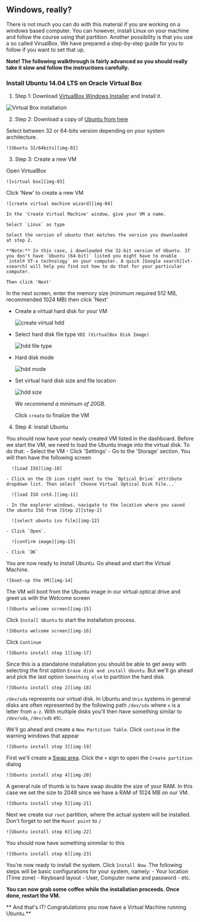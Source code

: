## Windows, really?
There is not much you can do with this material if you are working on a windows based computer. You can however, install Linux on your machine and follow the course using that partition. Another possibility is that you use a so called VirualBox. We have prepared a step-by-step guide for you to follow if you want to set that up.

**Note! The following walkthrough is fairly advanced so you should really take it slow and follow the instructions carefully.**
### Install Ubuntu 14.04 LTS on Oracle Virtual Box

1. Step 1: Download [VirtualBox Windows Installer][vbox-win-install] and Install it.

  ![Virtual Box installation][img-01]

2. Step 2: Download a copy of [Ubuntu from here][ubuntu-download]

  Select between 32 or 64-bits version depending on your system architecture.

    ![Ubuntu 32/64bits][img-02]

3. Step 3: Create a new VM

  Open VirtualBox

    ![virtual box][img-03]

  Click 'New' to create a new VM

    ![create virtual machine wizard][img-04]

    In the 'Create Virtual Machine' window, give your VM a name.

    Select `Linux` as type

    Select the version of ubuntu that matches the version you downloaded at step 2.

    **Note:** In this case, i downloaded the 32-bit version of Ubuntu. If you don't have `Ubuntu (64-bit)` listed you might have to enable `intel® VT-x technology` on your computer. A quick [Google search][vt-xsearch] will help you find out how to do that for your particular computer.

    Then click 'Next'

  In the next screen, enter the memory size (minimum required 512 MB, recommended 1024 MB) then click 'Next'
  - Create a virtual hard disk for your VM

    ![create virtual hdd][img-06]

  - Select hard disk file type `VDI (VirtualBox Disk Image)`

    ![hdd file type][img-07]

  - Hard disk mode

    ![hdd mode][img-08]

  - Set virtual hard disk size and file location

    ![hdd size][img-09]

    *We recommend a minimum of 20GB.*

    Click `create` to finalize the VM

4. Step 4: Install Ubuntu

  You should now have your newly created VM listed in the dashboard. Before we start the VM, we need to load the Ubuntu image into the virtual disk. To do that:
    - Select the VM
    - Click 'Settings'
    - Go to the 'Storage' section. You will then have the following screen

      ![Load ISO][img-10]

    - Click on the CD icon right next to the `Optical Drive` attribute dropdown list. Then select `Choose Virtual Optical Disk File...`

      ![load ISO cntd.][img-11]

    - In the explorer windows, navigate to the location where you saved the ubuntu ISO from [Step 2][step-2]

      ![select ubuntu iso file][img-12]

    - Click `Open`.

      ![confirm image][img-13]

    - Click `OK`

  You are now ready to Install Ubuntu. Go ahead and start the Virtual Machine.

    ![boot-up the VM][img-14]

  The VM will boot from the Ubuntu image in our virtual optical drive and greet us with the Welcome screen

    ![Ubuntu welcome screen][img-15]

  Click `Install Ubuntu` to start the installation process.

    ![Ubuntu welcome screen][img-16]

  Click `Continue`

    ![Ubuntu install step 1][img-17]

  Since this is a standalone installation you should be able to get away with selecting the first option `Erase disk and install Ubuntu`. But we'll go ahead and pick the last option `Something else` to partition the hard disk.

    ![Ubuntu install step 2][img-18]

  `/dev/sda` represents our virtual disk. In Ubuntu and `Unix` systems in general disks are often represented by the following path `/dev/sdx` where `x` is a letter from `a-z`. With multiple disks you'll then have something similar to `/dev/sda`, `/dev/sdb` etc.

  We'll go ahead and create a `New Partition Table`. Click `continue` in the warning windows that appear

    ![Ubuntu install step 3][img-19]

  First we'll create a [Swap area][what-is-swap]. Click the `+` sign to open the `Create partition` dialog

    ![Ubuntu install step 4][img-20]

  A general rule of thumb is to have swap double the size of your RAM. In this case we set the size to 2048 since we have a RAM of 1024 MB on our VM.

    ![Ubuntu install step 5][img-21]

  Next we create our `root` partition, where the actual system will be installed. Don't forget to set the `Mount point` to `/`

    ![Ubuntu install step 6][img-22]

  You should now have something simmilar to this

    ![Ubuntu install step 6][img-23]

  You're now ready to install the system. Click `Install Now`. The following steps will be basic configurations for your system, namely:
    - Your location (Time zone)
    - Keyboard layout
    - User, Computer name and password
    - etc.


  **You can now grab some coffee while the installation proceeds. Once done, restart the VM.**


 ** And that's IT! Congratulations you now have a Virtual Machine running Ubuntu.**



[vbox-win-install]: http://download.virtualbox.org/virtualbox/5.0.2/VirtualBox-5.0.2-102096-Win.exe
[ubuntu-download]: http://www.ubuntu.com/download/desktop
[vt-xsearch]: https://www.google.com/search?q=enable+intel%C2%AE+virtualization+technology
[what-is-swap]: http://askubuntu.com/questions/508870/what-is-a-swap-area



[img-01]: ../images/virtual-box-windows/01-vb-install.png?raw=true
[img-02]: ../images/virtual-box-windows/02-download-ubuntu.png?raw=true
[img-03]: ../images/virtual-box-windows/03-new-vm-wizard.png?raw=true
[img-04]: ../images/virtual-box-windows/04-vm-name.png?raw=true
[img-05]: ../images/virtual-box-windows/05-vm-memory-size.png?raw=true
[img-06]: ../images/virtual-box-windows/06-vm-create-hdd.png
[img-07]: ../images/virtual-box-windows/07-vm-hdd-type.png?raw=true
[img-08]: ../images/virtual-box-windows/08-vm-storage-mode.png?raw=true
[img-09]: ../images/virtual-box-windows/09-vm-hdd-size.png?raw=true
[img-10]: ../images/virtual-box-windows/10-vm-load-iso.png?raw=true
[img-11]: ../images/virtual-box-windows/11-vm-load-iso-1.png?raw=true
[img-12]: ../images/virtual-box-windows/12-vm-load-iso-2.png?raw=true
[img-13]: ../images/virtual-box-windows/13-vm-load-iso-3.png?raw=true
[img-14]: ../images/virtual-box-windows/14-vm-start.png?raw=true
[img-15]: ../images/virtual-box-windows/15-ubuntu-install.png?raw=true
[img-16]: ../images/virtual-box-windows/16-ubuntu-install-1.png?raw=true
[img-17]: ../images/virtual-box-windows/17-ubuntu-install-2.png?raw=true
[img-18]: ../images/virtual-box-windows/18-ubuntu-install-3.png?raw=true
[img-19]: ../images/virtual-box-windows/19-ubuntu-install-4.png?raw=true
[img-20]: ../images/virtual-box-windows/20-ubuntu-install-5.png?raw=true
[img-21]: ../images/virtual-box-windows/21-ubuntu-install-6.png?raw=true
[img-22]: ../images/virtual-box-windows/22-ubuntu-install-7.png?raw=true
[img-23]: ../images/virtual-box-windows/23-ubuntu-install-8.png?raw=true

